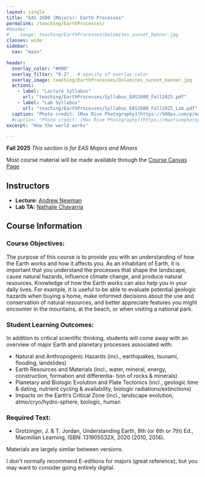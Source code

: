 ```yaml
---
layout: single
title: "EAS 2600 (Majors): Earth Processes"
permalink: /teaching/EarthProcesses/
#header: 
#    image: teaching/EarthProcesses/Dolomites_sunset_banner.jpg
classes: wide
sidebar:
  nav: "main"

header:
  overlay_color: "#000"
  overlay_filter: "0.2"   # opacity of overlay_color
  overlay_image: teaching/EarthProcesses/Dolomites_sunset_banner.jpg
  actions:
    - label: "Lecture Syllabus"
      url: "teaching/EarthProcesses/Syllabus_EAS2600_Fall2025.pdf"
    - label: "Lab Syllabus"
      url: "teaching/EarthProcesses/Syllabus_EAS2600_Fall2025_Lab.pdf"
  caption: "Photo credit: [Max Rive Photography](https://500px.com/p/maxrivefotograaf)"
  #caption: "Photo credit: [Max Rive Photography](https://maxrivephotography.com/)"
excerpt: "How the world works"

---
```


**Fall 2025**
*This section is for EAS Majors and Minors*

Most course material will be made available through the [Course Canvas Page](https://gatech.instructure.com/courses/417516)

## Instructors
* **Lecture:** [Andrew Newman](/about)
* **Lab TA:** [Nathalie Chavarría](https://www.researchgate.net/profile/Nathalie-Chavarria)

## Course Information
### Course Objectives:
The purpose of this course is to provide you with an understanding of how the Earth works and how it affects you. As an inhabitant of Earth, it is important that you understand the processes that shape the landscape, cause natural hazards, influence climate change, and produce natural resources.  Knowledge of how the Earth works can also help you in your daily lives. For example, it is useful to be able to evaluate potential geologic hazards when buying a home, make informed decisions about the use and conservation of natural resources, and better appreciate features you might encounter in the mountains, at the beach, or when visiting a national park.
###  Student Learning Outcomes:
In addition to critical scientific thinking, students will come away with an overview of major Earth and planetary processes associated with:
- Natural and Anthropogenic Hazards (incl., earthquakes, tsunami, flooding, landslides)
- Earth Resources and Materials (incl., water, mineral, energy, construction, formation and differentia-
tion of rocks & minerals)
- Planetary and Biologic Evolution and Plate Tectonics (incl., geologic time & dating, nutrient cycling
& availability, biologic radiations/extinctions)
- Impacts on the Earth’s Critical Zone (incl., landscape evolution, atmo/cryo/hydro-sphere, biologic,
human

### Required Text:
* Grotzinger, J. & T. Jordan, Understanding Earth, 8th (or 6th or 7th) Ed., Macmillan Learning, ISBN: 131905532X, 2020 (2010, 2014).

Materials are largely similar between versions. 

I don't normally recommend E-editions for majors (great reference), but you may want to consider going entirely digital.
